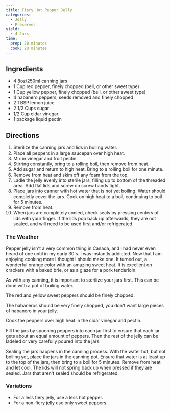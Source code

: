 ```yaml
---
title: Fiery Hot Pepper Jelly
categories:
  - Jelly
  - Preserves
yield:
  - 4 Jars
time:  
  prep: 20 minutes
  cook: 20 minutes
---
```

## Ingredients

* 4 8oz/250ml canning jars
* 1 Cup red pepper, finely chopped (bell, or other sweet type)
* 1 Cup yellow pepper, finely chopped (bell, or other sweet type)
* 4 habanero peppers, seeds removed and finely chopped
* 2 TBSP lemon juice
* 2 1/2 Cups sugar
* 1/2 Cup cidar vinegar
* 1 package liquid pectin

## Directions

1. Sterilize the canning jars and lids in boiling water.
2. Place all peppers in a large saucepan over high heat.
3. Mix in vinegar and fruit pectin.
4. Stirring  constantly, bring to a rolling boil, then remove from heat.
5. Add sugar and return to high heat. Bring to a rolling boil for one minute.
6. Remove from heat and skim off any foam from the top.
7. Ladle the jelly evenly into sterile jars, filling up to bottom of the threaded area. Add flat lids and screw on screw bands tight.
8. Place jars into canner with hot water that is not yet boiling. Water should completly cover the jars. Cook on high heat to a boil, continuing to boil for 5 minutes.
9. Remove from heat.
10. When jars are completely cooled, check seals by pressing centers of lids with your finger. If the lids pop back up afterwards, they are not sealed, and will need to be used first and/or refrigerated.


### The Weather 

Pepper jelly isn't a very common thing in Canada, and I had never even heard of one until in my early 30's. I was instantly addicted. Now that I am enjoying cooking more I thought I should make one. It turned out, a wonderful orange color with an amazing sweet heat. It is excellent on crackers with a baked brie, or as a glaze for a pork tenderloin.

As with any canning, it is important to sterilize your jars first. This can be done with a pot of boiling water.

The red and yellow sweet peppers should be finely chopped.

The habaneros should be very finely chopped, you don't want large pieces of habanero in your jelly.

Cook the peppers over high heat in the cidar vinegar and pectin.

Fill the jars by spooning peppers into each jar first to ensure that each jar gets about an equal amount of peppers. Then the rest of the jelly can be ladeled or very carefully poured into the jars.

Sealing the jars happens in the canning process. With the water hot, but not boiling yet, place the jars in the canning pot. Ensure that water is at least up to the top of the jars, then bring to a boil for 5 minutes. Remove from heat and let cool. The lids will not spring back up when pressed if they are sealed. Jars that aren't sealed should be refrigerated. 

### Variations

*	For a less fiery jelly, use a less hot pepper.
*	For a non-fiery jelly use only sweet peppers.

